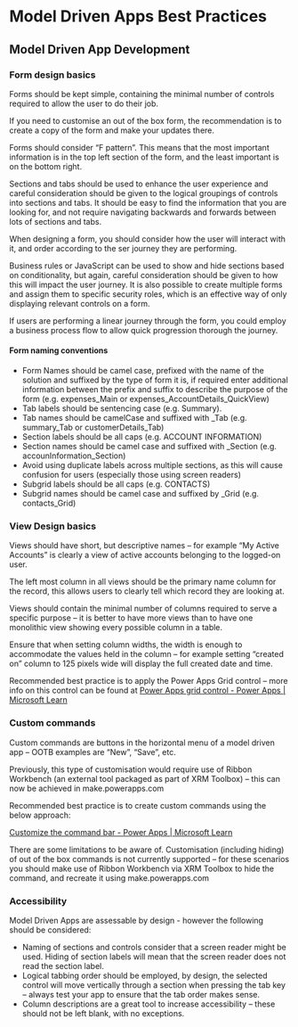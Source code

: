 # Model Driven Apps Best Practices

## Model Driven App Development

### Form design basics

Forms should be kept simple, containing the minimal number of controls required to allow the user to do their job.

If you need to customise an out of the box form, the recommendation is to create a copy of the form and make your updates there.

Forms should consider “F pattern”. This means that the most important information is in the top left section of the form, and the least important is on the bottom right.

Sections and tabs should be used to enhance the user experience and careful consideration should be given to the logical groupings of controls into sections and tabs. It should be easy to find the information that you are looking for, and not require navigating backwards and forwards between lots of sections and tabs.

When designing a form, you should consider how the user will interact with it, and order according to the ser journey they are performing.

Business rules or JavaScript can be used to show and hide sections based on conditionality, but again, careful consideration should be given to how this will impact the user journey. It is also possible to create multiple forms and assign them to specific security roles, which is an effective way of only displaying relevant controls on a form.

If users are performing a linear journey through the form, you could employ a business process flow to allow quick progression thorough the journey.

#### Form naming conventions

- Form Names should be camel case, prefixed with the name of the solution and suffixed by the type of form it is, if required enter additional information between the prefix and suffix to describe the purpose of the form (e.g. expenses_Main or expenses_AccountDetails_QuickView)
- Tab labels should be sentencing case (e.g. Summary).
- Tab names should be camelCase and suffixed with \_Tab (e.g. summary_Tab or customerDetails_Tab)
- Section labels should be all caps (e.g. ACCOUNT INFORMATION)
- Section names should be camel case and suffixed with \_Section (e.g. accounInformation_Section)
- Avoid using duplicate labels across multiple sections, as this will cause confusion for users (especially those using screen readers)
- Subgrid labels should be all caps (e.g. CONTACTS)
- Subgrid names should be camel case and suffixed by \_Grid (e.g. contacts_Grid)

### View Design basics

Views should have short, but descriptive names – for example “My Active Accounts” is clearly a view of active accounts belonging to the logged-on user.

The left most column in all views should be the primary name column for the record, this allows users to clearly tell which record they are looking at.

Views should contain the minimal number of columns required to serve a specific purpose – it is better to have more views than to have one monolithic view showing every possible column in a table.

Ensure that when setting column widths, the width is enough to accommodate the values held in the column – for example setting “created on” column to 125 pixels wide will display the full created date and time.

Recommended best practice is to apply the Power Apps Grid control – more info on this control can be found at [Power Apps grid control - Power Apps | Microsoft Learn](https://learn.microsoft.com/en-us/power-apps/maker/model-driven-apps/the-power-apps-grid-control)

### Custom commands

Custom commands are buttons in the horizontal menu of a model driven app – OOTB examples are “New”, “Save”, etc.

Previously, this type of customisation would require use of Ribbon Workbench (an external tool packaged as part of XRM Toolbox) – this can now be achieved in make.powerapps.com

Recommended best practice is to create custom commands using the below approach:

[Customize the command bar - Power Apps | Microsoft Learn](https://learn.microsoft.com/en-us/power-apps/maker/model-driven-apps/use-command-designer#create-or-edit-modern-commands)

There are some limitations to be aware of. Customisation (including hiding) of out of the box commands is not currently supported – for these scenarios you should make use of Ribbon Workbench via XRM Toolbox to hide the command, and recreate it using make.powerapps.com

### Accessibility

Model Driven Apps are assessable by design - however the following should be considered:

- Naming of sections and controls consider that a screen reader might be used. Hiding of section labels will mean that the screen reader does not read the section label.
- Logical tabbing order should be employed, by design, the selected control will move vertically through a section when pressing the tab key – always test your app to ensure that the tab order makes sense.
- Column descriptions are a great tool to increase accessibility – these should not be left blank, with no exceptions.

